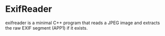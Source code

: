 # ExifReader
exifreader is a minimal C++ program that reads a JPEG image and extracts the raw EXIF segment (APP1) if it exists.
